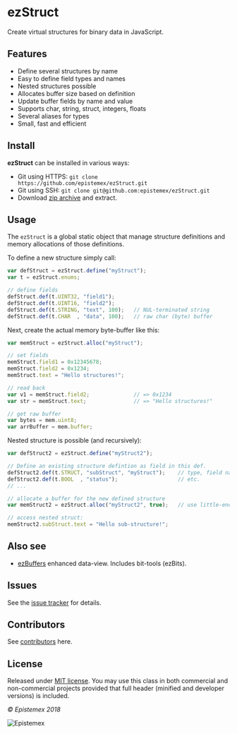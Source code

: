 ﻿ezStruct
======

Create virtual structures for binary data in JavaScript.


Features
--------
- Define several structures by name
- Easy to define field types and names
- Nested structures possible
- Allocates buffer size based on definition
- Update buffer fields by name and value
- Supports char, string, struct, integers, floats
- Several aliases for types
- Small, fast and efficient


Install
-------

**ezStruct** can be installed in various ways:

- Git using HTTPS: `git clone https://github.com/epistemex/ezStruct.git`
- Git using SSH: `git clone git@github.com:epistemex/ezStruct.git`
- Download [zip archive](https://github.com/epistemex/ezStruct/archive/master.zip) and extract.


Usage
-----
The `ezStruct` is a global static object that manage structure definitions
and memory allocations of those definitions.

To define a new structure simply call:
```javascript
var defStruct = ezStruct.define("myStruct");
var t = ezStruct.enums;

// define fields
defStruct.def(t.UINT32, "field1");
defStruct.def(t.UINT16, "field2");
defStruct.def(t.STRING, "text", 100);   // NUL-terminated string
defStruct.def(t.CHAR  , "data", 100);   // raw char (byte) buffer
```

Next, create the actual memory byte-buffer like this:
```javascript
var memStruct = ezStruct.alloc("myStruct");

// set fields
memStruct.field1 = 0x12345678;
memStruct.field2 = 0x1234;
memStruct.text = "Hello structures!";

// read back
var v1 = memStruct.field2;              // => 0x1234
var str = memStruct.text;               // => "Hello structures!"

// get raw buffer
var bytes = mem.uint8;
var arrBuffer = mem.buffer;
```

Nested structure is possible (and recursively):
```javascript
var defStruct2 = ezStruct.define("myStruct2");

// Define an existing structure defintion as field in this def.
defStruct2.def(t.STRUCT, "subStruct", "myStruct");    // type, field name, def. name
defStruct2.def(t.BOOL  , "status");                   // etc.
// ...

// allocate a buffer for the new defined structure
var memStruct2 = ezStruct.alloc("myStruct2", true);   // use little-endian

// access nested struct:
memStruct2.subStruct.text = "Hello sub-structure!";
```

Also see
--------

- [ezBuffers](https://github.com/epistemex/ezBuffer) enhanced data-view. Includes bit-tools (ezBits).


Issues
------

See the [issue tracker](https://github.com/epistemex/ezStruct/issues) for details.


Contributors
------------

See [contributors](https://github.com/epistemex/ezStruct/graphs/master) here.


License
-------

Released under [MIT license](http://choosealicense.com/licenses/mit/). You may use this class in both commercial and non-commercial projects provided that full header (minified and developer versions) is included.


*&copy; Epistemex 2018*

![Epistemex](https://i.imgur.com/GP6Q3v8.png)
